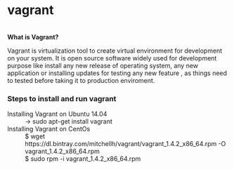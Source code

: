 # vagrant
<br />
<b>What is Vagrant?</b>
<p>Vagrant is virtualization tool to create virtual environment for development on your system. It is open source software widely used for development purpose like install any new release of operating system, any new application or installing updates for testing any new feature , as things need to tested before taking it to production enviroment.</p>

<h3>Steps to install and run vagrant</h3>

<dl>
  <dt>Installing Vagrant on Ubuntu 14.04</dt>
  <dd>-> sudo apt-get install vagrant</dd>
  <dt>Installing Vagrant on CentOs</dt>
  <dd>$ wget https://dl.bintray.com/mitchellh/vagrant/vagrant_1.4.2_x86_64.rpm -O vagrant_1.4.2_x86_64.rpm <br />
      $ sudo rpm -i vagrant_1.4.2_x86_64.rpm</dd>
</dl>
